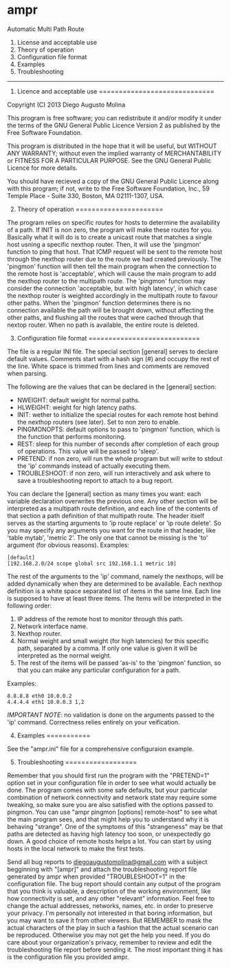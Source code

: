 ampr
====

Automatic Multi Path Route

1.  License and acceptable use
2.  Theory of operation
3.  Configuration file format
4.  Examples
5.  Troubleshooting

----------------------------------------------------------------------------------------------------

1. Licence and acceptable use
=============================

Copyright (C) 2013 Diego Augusto Molina

This program is free software; you can redistribute it and/or modify it under the terms of the GNU
General Public Licence Version 2 as published by the Free Software Foundation.

This program is distributed in the hope that it will be useful, but WITHOUT ANY WARRANTY; without
even the implied warranty of MERCHANTABILITY or FITNESS FOR A PARTICULAR PURPOSE. See the GNU
General Public Licence for more details.

You should have recieved a copy of the GNU General Public Licence along with this program; if not,
write to the Free Software Foundation, Inc., 59 Temple Place - Suite 330, Boston, MA  02111-1307,
USA.

2. Theory of operation
======================

The program relies on specific routes for hosts to determine the availability of a path. If INIT is
non zero, the program will make these routes for you. Basically what it will do is to create a
unicast route that matches a single host usning a specific nexthop router. Then, it will use the
'pingmon' function to ping that host. That ICMP request will be sent to the remote host through the
nexthop router due to the route we had created previously. The 'pingmon' function will then tell the
main program when the connection to the remote host is 'acceptable', which will cause the main
program to add the nexthop router to the multipath route. The 'pingmon' function may consider the
connection 'acceptable, but with high latency', in which case the nexthop router is weighted
accordingly in the multipath route to favour other paths. When the 'pingmon' function determines
there is no connection available the path will be brought down, without affecting the other paths,
and flushing all the routes that were cached through that nextop router. When no path is available,
the entire route is deleted.

3. Configuration file format
============================

The file is a regular INI file. The special section [general] serves to declare default values.
Comments start with a hash sign (#) and occupy the rest of the line. White space is trimmed from
lines and comments are removed when parsing.

The following are the values that can be declared in the [general] section:
*   NWEIGHT: default weight for normal paths.
*   HLWEIGHT: weight for high latency paths.
*   INIT: wether to initialize the special routes for each remote host behind the nexthop routers
    (see later). Set to non zero to enable.
*   PINGMONOPTS: default options to pass to 'pingmon' function, which is the function that performs
    monitoring.
*   REST: sleep for this number of seconds after completion of each group of operations. This value
    will be passed to 'sleep'.
*   PRETEND: if non zero, will run the whole program but will write to stdout the 'ip' commands
    instead of actually executing them.
*   TROUBLESHOOT: if non zero, will run interactively and ask where to save a troubleshooting report
    to attach to a bug report.

You can declare the [general] section as many times you want: each variable declaration overwrites
the previous one.
Any other section will be interpreted as a multipath route definition, and each line of the contents
of that section a path definition of that multipath route. The header itself serves as the starting
arguments to 'ip route replace' or 'ip route delete'. So you may specify any arguments you want for
the route in that header, like 'table mytab', 'metric 2'. The only one that cannot be missing is
the 'to' argument (for obvious reasons). Examples:

    [default]
    [192.168.2.0/24 scope global src 192.168.1.1 metric 10]

The rest of the arguments to the 'ip' command, namely the nexthops, will be added dynamically when
they are determined to be available. Each nexthop definition is a white space separated list of
items in the same line. Each line is supposed to have at least three items. The items will be
interpreted in the following order:

1.  IP address of the remote host to monitor through this path.
2.  Network interface name.
3.  Nexthop router.
4.  Normal weight and small weight (for high latencies) for this specific path, separated by a
    comma. If only one value is given it will be interpreted as the normal weight.
5.  The rest of the items will be passed 'as-is' to the 'pingmon' function, so that you can make any
    particular configuration for a path.

Examples:

    8.8.8.8 eth0 10.0.0.2
    4.4.4.4 eth1 10.0.0.3 1,2

*IMPORTANT NOTE*: no validation is done on the arguments passed to the 'ip' command. Correctness
relies entirely on your veification.

4. Examples
===========

See the "ampr.ini" file for a comprehensive configuraion example.

5. Troubleshooting
==================

Remember that you should first run the program with the "PRETEND=1" option set in your configuration
file in order to see what would actually be done. The program comes with some safe defaults, but
your particular combination of network connectivity and network state may require some tweaking, so
make sure you are also satisfied with the options passed to pingmon. You can use "ampr pìngmon
[options] remote-host" to see what the main program sees, and that might help you to understand why
it is behaving "strange". One of the symptoms of this "strangeness" may be that paths are detected
as having high latency too soon, or unexpectedly go down. A good choice of remote hosts helps a lot.
You can start by using hosts in the local network to make the first tests.

Send all bug reports to diegoaugustomolina@gmail.com with a subject begginning with "[ampr]" and
attach the troubleshooting report file generated by ampr when provided "TROUBLESHOOT=1" in the
configuration file. The bug report should contain any output of the program that you think is
valuable, a description of the working environment, like how connectivity is set, and any other
"relevant" information. Feel free to change the actual addresses, networks, names, etc. in order to
preserve your privacy. I'm personally not interested in that boring information, but you may want to
save it from other viewers. But REMEMBER to mask the actual characters of the play in such a fashion
that the actual scenario can be reproduced. Otherwise you may not get the help you need.  If you do
care about your organization's privacy, remember to review and edit the troubleshooting file report
before sending it. The most important thing it has is the configuration file you provided ampr.

